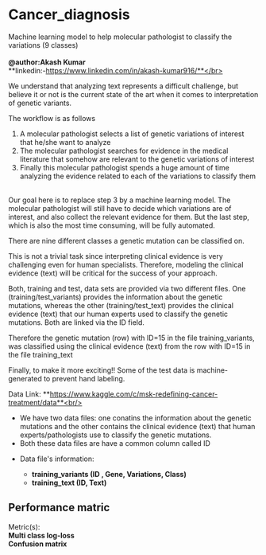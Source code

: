 # Cancer_diagnosis
Machine learning model to help  molecular pathologist to classify the variations (9 classes)</br></br>
**@author:Akash Kumar**</br>
**linkedin:-https://www.linkedin.com/in/akash-kumar916/**</br></br>


We understand that analyzing text represents a difficult challenge, but believe it or not is the current state of the art when it comes to interpretation of genetic variants.

The workflow is as follows

1. A molecular pathologist selects a list of genetic variations of interest that he/she want to analyze<br/>
2. The molecular pathologist searches for evidence in the medical literature that somehow are relevant to the genetic variations of interest<br/>
3. Finally this molecular pathologist spends a huge amount of time analyzing the evidence related to each of the variations to classify them

<br/>
Our goal here is to replace step 3 by a machine learning model. The molecular pathologist will still have to decide which variations are of interest, and also collect the relevant evidence for them. But the last step, which is also the most time consuming, will be fully automated.


There are nine different classes a genetic mutation can be classified on.

This is not a trivial task since interpreting clinical evidence is very challenging even for human specialists. Therefore, modeling the clinical evidence (text) will be critical for the success of your approach.

Both, training and test, data sets are provided via two different files. One (training/test_variants) provides the information about the genetic mutations, whereas the other (training/test_text) provides the clinical evidence (text) that our human experts used to classify the genetic mutations. Both are linked via the ID field.

Therefore the genetic mutation (row) with ID=15 in the file training_variants, was classified using the clinical evidence (text) from the row with ID=15 in the file training_text

Finally, to make it more exciting!! Some of the test data is machine-generated to prevent hand labeling.



Data Link: **https://www.kaggle.com/c/msk-redefining-cancer-treatment/data**<br/>

- We have two data files: one conatins the information about the genetic mutations and the other contains the clinical evidence (text) that  human experts/pathologists use to classify the genetic mutations. 
- Both these data files are have a common column called ID
- <p> 
    Data file's information:
    <ul> 
        <li>
        <b>training_variants (ID , Gene, Variations, Class)</b>
        </li>
        <li>
            <b>training_text (ID, Text)</b>
        </li>
    </ul>
</p>


<h2>Performance matric</h2>

Metric(s): <br/>
**Multi class log-loss**<br/>
**Confusion matrix**




